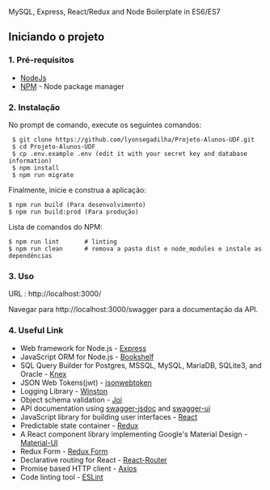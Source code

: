 MySQL, Express, React/Redux and Node Boilerplate in ES6/ES7

## Iniciando o projeto

### 1. Pré-requisitos

- [NodeJs](https://nodejs.org/en/)
- [NPM](https://npmjs.org/) - Node package manager

### 2. Instalação

No prompt de comando, execute os seguintes comandos:

``` 
 $ git clone https://github.com/lyonsegadilha/Projeto-Alunos-UDF.git
 $ cd Projeto-Alunos-UDF
 $ cp .env.example .env (edit it with your secret key and database information)
 $ npm install
 $ npm run migrate
 ```
 Finalmente, inicie e construa a aplicação:
 
 ```
 $ npm run build (Para desenvolvimento)
 $ npm run build:prod (Para produção)
```

Lista de comandos do NPM:
 
  ```
  $ npm run lint       # linting
  $ npm run clean      # remova a pasta dist e node_modules e instale as dependências
 ```

### 3. Uso

URL : http://localhost:3000/

Navegar para http://localhost:3000/swagger para a documentação da API.

### 4. Useful Link
- Web framework for Node.js - [Express](http://expressjs.com/)
- JavaScript ORM  for Node.js - [Bookshelf](http://bookshelfjs.org/)
- SQL Query Builder for Postgres, MSSQL, MySQL, MariaDB, SQLite3, and Oracle - [Knex](http://knexjs.org/)
- JSON Web Tokens(jwt) - [jsonwebtoken](https://www.npmjs.com/package/jsonwebtoken)
- Logging Library - [Winston](https://www.npmjs.com/package/winston)
- Object schema validation  - [Joi](https://www.npmjs.com/package/joi)
- API documentation using [swagger-jsdoc](https://www.npmjs.com/package/swagger-jsdoc) and [swagger-ui](https://www.npmjs.com/package/swagger-ui)
- JavaScript library for building user interfaces - [React](https://facebook.github.io/react/)
- Predictable state container - [Redux](http://redux.js.org/)
- A React component library implementing Google's Material Design - [Material-UI](https://material-ui-1dab0.firebaseapp.com/)
- Redux Form - [Redux Form](http://redux-form.com/7.2.0/)
- Declarative routing for React - [React-Router](https://reacttraining.com/react-router/)
- Promise based HTTP client - [Axios](https://github.com/mzabriskie/axios)
- Code linting tool - [ESLint](http://eslint.org/)